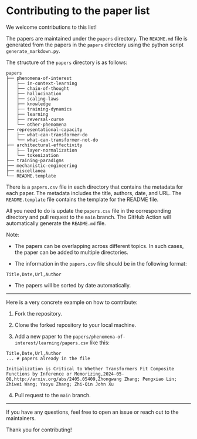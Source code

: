 # Contributing to the paper list

We welcome contributions to this list!

The papers are maintained under the `papers` directory.
The `README.md` file is generated from the papers in the `papers` directory using the python script `generate_markdown.py`.

The structure of the `papers` directory is as follows:

```
papers
├── phenomena-of-interest
│   ├── in-context-learning
│   ├── chain-of-thought
│   ├── hallucination
│   ├── scaling-laws
│   ├── knowledge
│   ├── training-dynamics
│   ├── learning
│   ├── reversal-curse
│   └── other-phenomena
├── representational-capacity
│   ├── what-can-transformer-do
│   └── what-can-transformer-not-do
├── architectural-effectivity
│   ├── layer-normalization
│   └── tokenization
├── training-paradigms
├── mechanistic-engineering
├── miscellanea
└── README.template
```

There is a `papers.csv` file in each directory that contains the metadata for each paper. The metadata includes the title, authors, date, and URL. The `README.template` file contains the template for the README file.

All you need to do is update the `papers.csv` file in the corresponding directory and pull request to the `main` branch. The GitHub Action will automatically generate the `README.md` file.

Note:

- The papers can be overlapping across different topics. In such cases, the paper can be added to multiple directories.

- The information in the `papers.csv` file should be in the following format:

```csv
Title,Date,Url,Author
```

- The papers will be sorted by date automatically.

---

Here is a very concrete example on how to contribute:

1. Fork the repository.

2. Clone the forked repository to your local machine.

3. Add a new paper to the `papers/phenomena-of-interest/learning/papers.csv` like this:

```csv
Title,Date,Url,Author
... # papers already in the file

Initialization is Critical to Whether Transformers Fit Composite Functions by Inference or Memorizing,2024-05-08,http://arxiv.org/abs/2405.05409,Zhongwang Zhang; Pengxiao Lin; Zhiwei Wang; Yaoyu Zhang; Zhi-Qin John Xu
```

4. Pull request to the `main` branch.

---

If you have any questions, feel free to open an issue or reach out to the maintainers.

Thank you for contributing!